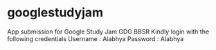 # googlestudyjam
App submission for Google Study Jam GDG BBSR
Kindly login with the following credentials
Username : Alabhya 
Password : Alabhya 
